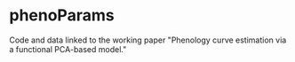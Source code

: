 # phenoParams
Code and data linked to the working paper "Phenology curve estimation via a functional PCA-based model." 
